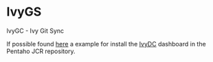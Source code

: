 IvyGS
=====

IvyGC - Ivy Git Sync

If possible found [here](https://github.com/ivylabs/IvyGS/raw/master/samples/IvyDC-Deployer-Sample.zip) a example for install the [IvyDC](https://github.com/ivylabs/IvyDC) dashboard in the Pentaho JCR repository.
